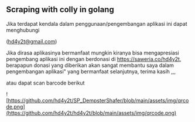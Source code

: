 ## Scraping with colly in golang

Jika terdapat kendala dalam penggunaan/pengembangan aplikasi ini dapat menghubungi

(hd4y2t@gmail.com)

Jika dirasa aplikasinya bermanfaat mungkin kiranya bisa mengapresiasi pengembang aplikasi ini dengan berdonasi di https://saweria.co/hd4y2t, berapapun donasi yang diberikan akan sangat membantu saya dalam pengembangan aplikasi" yang bermanfaat selanjutnya, terima kasih ,,,

atau dapat scan barcode berikut

![https://github.com/hd4y2t/SP_DempsterShafer/blob/main/assets/img/qrcode.png](https://github.com/hd4y2t/hd4y2t/blob/main/assets/img/qrcode.png)
